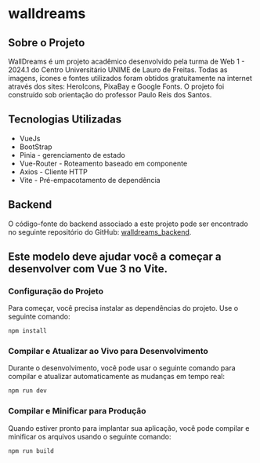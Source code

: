 # walldreams

## Sobre o Projeto
WallDreams é um projeto acadêmico desenvolvido pela turma de Web 1 - 2024.1 do Centro Universitário UNIME de Lauro de Freitas. 
Todas as imagens, ícones e fontes utilizados foram obtidos gratuitamente na internet através dos sites: HeroIcons, PixaBay e Google Fonts.
O projeto foi construído sob orientação do professor Paulo Reis dos Santos.

## Tecnologias Utilizadas
- VueJs
- BootStrap
- Pinia - gerenciamento de estado
- Vue-Router - Roteamento baseado em componente
- Axios -  Cliente HTTP 
- Vite -  Pré-empacotamento de dependência

## Backend
O código-fonte do backend associado a este projeto pode ser encontrado no seguinte repositório do GitHub: [walldreams_backend]().

## Este modelo deve ajudar você a começar a desenvolver com Vue 3 no Vite.

### Configuração do Projeto
Para começar, você precisa instalar as dependências do projeto. Use o seguinte comando:

```sh
npm install
```

### Compilar e Atualizar ao Vivo para Desenvolvimento
Durante o desenvolvimento, você pode usar o seguinte comando para compilar e atualizar automaticamente as mudanças em tempo real:
```sh
npm run dev
```

### Compilar e Minificar para Produção
Quando estiver pronto para implantar sua aplicação, você pode compilar e minificar os arquivos usando o seguinte comando:
```sh
npm run build
```
